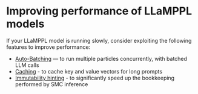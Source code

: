 # Improving performance of LLaMPPL models

If your LLaMPPL model is running slowly, consider exploiting the following features to improve performance:

- [Auto-Batching](batching.md) — to run multiple particles concurrently, with batched LLM calls
- [Caching](caching.md) - to cache key and value vectors for long prompts
- [Immutability hinting](immutability.md) - to significantly speed up the bookkeeping performed by SMC inference
